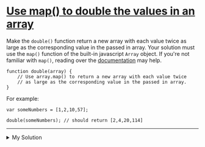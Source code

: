 # [Use map() to double the values in an array](https://www.codewars.com/kata/53951fff369894e4f10007a9)

Make the `double()` function return a new array with each value twice as large as the corresponding value in the passed
in array. Your solution must use the `map()` function of the built-in javascript `Array` object. If you're not familiar
with `map()`, reading over
the [documentation](https://developer.mozilla.org/en-US/docs/Web/JavaScript/Reference/Global_Objects/Array/map) may
help.

    function double(array) {
        // Use array.map() to return a new array with each value twice
        // as large as the corresponding value in the passed in array.
    }

For example:

    var someNumbers = [1,2,10,57];

    double(someNumbers); // should return [2,4,20,114]

---

<details><summary>My Solution</summary>

```js
function double(array) {
  return array.map(v => v * 2)
}
```

</details>
